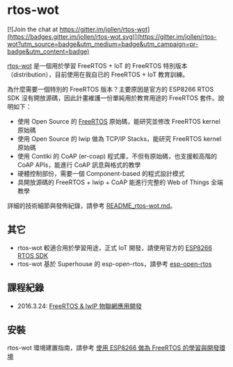 # rtos-wot

[![Join the chat at https://gitter.im/jollen/rtos-wot](https://badges.gitter.im/jollen/rtos-wot.svg)](https://gitter.im/jollen/rtos-wot?utm_source=badge&utm_medium=badge&utm_campaign=pr-badge&utm_content=badge)

[rtos-wot](https://github.com/wot-sdk/rtos-wot) 是一個用於學習 FreeRTOS + IoT 的 FreeRTOS 特別版本（distribution），目前使用在我自已的 FreeRTOS + IoT 教育訓練。

為什麼需要一個特別的 FreeRTOS 版本？主要原因是官方的 ESP8266 RTOS SDK 沒有開放源碼，因此計畫維護一份單純用於教育用途的 FreeRTOS 套件。說明如下：

* 使用 Open Source 的 [FreeRTOS](http://www.freertos.org) 原始碼，能研究並修改 FreeRTOS kernel 原始碼
* 使用 Open Source 的 lwip 做為 TCP/IP Stacks，能研究 FreeRTOS kernel 原始碼
* 使用 Contiki 的 CoAP (er-coap) 程式庫，不但有原始碼，也支援較高階的 CoAP APIs，能進行 CoAP 訊息與格式的教學
* 硬體控制部份，需要一個 Component-based 的程式設計模式
* 具開放源碼的 FreeRTOS + lwip + CoAP 能進行完整的 Web of Things 全端教學

詳細的技術細節與發佈紀錄，請參考 [README_rtos-wot.md](README_rtos-wot.md)。

## 其它

* rtos-wot 較適合用於學習用途，正式 IoT 開發，請使用官方的 [ESP8266 RTOS SDK](https://github.com/espressif/ESP8266_RTOS_SDK)
* rtos-wot 基於 Superhouse 的 esp-open-rtos，請參考 [esp-open-rtos](https://github.com/jollen/rtos-wot/blob/master/README_esp-open-rtos.md)

## 課程紀錄

* 2016.3.24: [FreeRTOS & lwIP 物聯網應用開發](https://www.moko365.com/enterprise/iot100-freertos-iot-programming-101)

## 安裝

rtos-wot 環境建置指南，請參考 [使用 ESP8266 做為 FreeRTOS 的學習與開發環境](http://www.jollen.org/blog/2016/01/study-freertos-using-esp8266.html)
